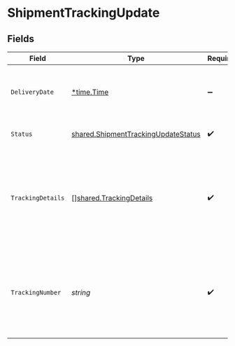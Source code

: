 # ShipmentTrackingUpdate


## Fields

| Field                                                                                             | Type                                                                                              | Required                                                                                          | Description                                                                                       | Example                                                                                           |
| ------------------------------------------------------------------------------------------------- | ------------------------------------------------------------------------------------------------- | ------------------------------------------------------------------------------------------------- | ------------------------------------------------------------------------------------------------- | ------------------------------------------------------------------------------------------------- |
| `DeliveryDate`                                                                                    | [*time.Time](https://pkg.go.dev/time#Time)                                                        | :heavy_minus_sign:                                                                                | The shipment's actual or estimated delivery date.                                                 | 2014-08-23:T06:00:00Z                                                                             |
| `Status`                                                                                          | [shared.ShipmentTrackingUpdateStatus](../../../pkg/models/shared/shipmenttrackingupdatestatus.md) | :heavy_check_mark:                                                                                | The shipment's status.                                                                            | in_transit                                                                                        |
| `TrackingDetails`                                                                                 | [][shared.TrackingDetails](../../../pkg/models/shared/trackingdetails.md)                         | :heavy_check_mark:                                                                                | A list of tracking updates that contain the shipment's status, location, and any unique messages. |                                                                                                   |
| `TrackingNumber`                                                                                  | *string*                                                                                          | :heavy_check_mark:                                                                                | The carrier's tracking number for the shipment. Must be prefixed with `MockBolt`.                 | MockBolt-143292                                                                                   |